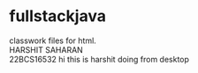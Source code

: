 # fullstackjava
classwork files for html. <br>
HARSHIT SAHARAN  <br>
22BCS16532
hi this is harshit doing from desktop
